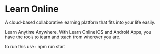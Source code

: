 # Learn Online

A cloud-based collaborative learning platform that fits into your life easily.

Learn Anytime Anywhere. With Learn Online iOS and Android Apps, you have the tools to learn and teach from wherever you are.

to run this use : npm run start

